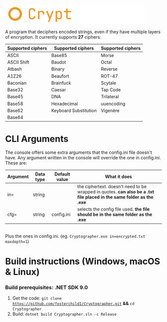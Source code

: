<img src="https://github.com/fosterchild1/Cryptographer/blob/master/resources/icon.ico" width="64" height="64"> <img src="https://github.com/fosterchild1/Cryptographer/blob/master/resources/text.png" width="381" height="61"> 

A program that deciphers encoded strings, even if they have multiple layers of encryption. It currently supports <b>27</b> ciphers:
<br/>

| Supported ciphers | Supported ciphers | Supported ciphers |
| ---  | --- | --- |
| ASCII | Base85 | Morse |
| ASCII Shift | Baudot | Octal |
| Atbash | Binary | Reverse |
| A1Z26 | Beaufort | ROT-47 |
| Baconian | Brainfuck | Scytale |
| Base32 | Caesar | Tap Code |
| Base45 | DNA | Trilateral |
| Base58 | Hexadecimal | uuencoding |
| Base62 | Keyboard Substitution | Vigenère |
| Base64 | | |

# CLI Arguments
The console offers some extra arguments that the config.ini file doesn't have. Any argument written in the console will override the one in config.ini. These are:
<br/>

| Argument | Data type | Default value | What it does |
| ---  | --- | --- | --- |
| in= | string | | the ciphertext. doesn't need to be wrapped in quotes. <b>can also be a .txt file placed in the same folder as the .exe</b> |
| cfg= | string | config.ini | selects the config file used. <b>the file should be in the same folder as the .exe</b> |
<br/>
Plus the ones in config.ini. (eg. <code>Cryptographer.exe in=encrypted.txt maxdepth=1</code>)

# Build instructions (Windows, macOS & Linux)
### Build prerequisites: .NET SDK 9.0
1. Get the code: <code>git clone https://github.com/fosterchild1/Cryptographer.git</code> <b>&&</b> <code>cd Cryptographer</code>
2. Build: <code>dotnet build Cryptographer.sln -c Release</code>

